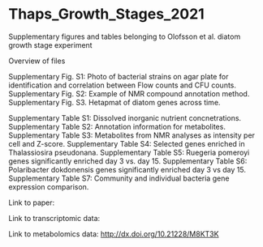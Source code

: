 # Thaps_Growth_Stages_2021
Supplementary figures and tables belonging to Olofsson et al. diatom growth stage experiment


Overview of files

Supplementary Fig. S1: Photo of bacterial strains on agar plate for identification and correlation between Flow counts and CFU counts.
Supplementary Fig. S2: Example of NMR compound annotation method. 
Supplementary Fig. S3. Hetapmat of diatom genes across time.

Supplementary Table S1: Dissolved inorganic nutrient concnetrations.
Supplementary Table S2: Annotation information for metabolites.
Supplementary Table S3: Metabolites from NMR analyses as intensity per cell and Z-score. 
Supplementary Table S4: Selected genes enriched in Thalassiosira pseudonana. 
Supplementary Table S5: Ruegeria pomeroyi genes significantly enriched day 3 vs. day 15.
Supplementary Table S6: Polaribacter dokdonensis genes significantly enriched day 3 vs day 15. 
Supplementary Table S7: Community and individual bacteria gene expression comparison.


Link to paper: 

Link to transcriptomic data: 

Link to metabolomics data: http://dx.doi.org/10.21228/M8KT3K 
